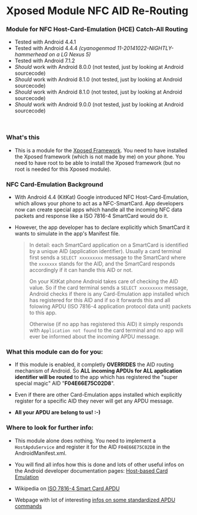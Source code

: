 # Xposed Module NFC AID Re-Routing

### Module for NFC Host-Card-Emulation (HCE) Catch-All Routing ##

- Tested with Android 4.4.1
- Tested with Android 4.4.4 *(cyanogenmod 11-20141022-NIGHTLY-hammerhead on a LG Nexus 5)*
- Tested with Android 7.1.2
- *Should* work with Android 8.0.0 (not tested, just by looking at Android sourcecode)
- *Should* work with Android 8.1.0 (not tested, just by looking at Android sourcecode)
- *Should* work with Android 8.1.0 (not tested, just by looking at Android sourcecode)
- *Should* work with Android 9.0.0 (not tested, just by looking at Android sourcecode)
<br/>


### What's this ##

- This is a module for the [Xposed Framework](http://repo.xposed.info/). You need to have installed the Xposed framework (which is not made by me) on your phone. You need to have root to be able to install the Xposed framework (but no root is needed for this Xposed module).

### NFC Card-Emulation Background
- With Android 4.4 (KitKat) Google introduced NFC Host-Card-Emulation, which allows your phone to act as a NFC-SmartCard. App developers now can create special apps which handle all the incoming NFC data packets and response like a ISO 7816-4 SmartCard would do it.

- However, the app developer has to declare explicitly which SmartCard it wants to simulate in the app's Manifest file. 
 	>In detail: each SmartCard application on a SmartCard is identified by a unique AID (application identifier). Usually a card terminal first sends a `SELECT xxxxxxxxx` message to the SmartCard where the `xxxxxxx` stands for the AID, and the SmartCard responds accordingly if it can handle this AID or not.
	>
	> On your KitKat phone Android takes care of checking the AID value. So if the card terminal sends a  `SELECT xxxxxxxxx` message, Android checks if there is any Card-Emulation app installed which has registered for this AID and if so it forwards this and all folowing APDU (ISO 7816-4 application protocol data unit) packets to this app.
	> 
	> Otherwise (if no app has registered this AID) it simply responds with `Application not found` to the card terminal and no app will ever be informed about the incoming APDU message.


### What this module can do for you:

- If this module is enabled, it completly **OVERRIDES** the AID routing mechanism of Android. So **ALL incoming APDUs for ALL application identifier will be routed** to the app which has registered the "super special magic" AID "**F04E66E75C02D8**".

- Even if there are other Card-Emulation apps installed which explicitly register for a specific AID they never will get any APDU message. 
- **All your APDU are belong to us! :-)**


### Where to look for further info:

- This module alone does nothing. You need to implement a `HostApduService` and register it for the AID `F04E66E75C02D8` in the AndroidManifest.xml.

- You will find all infos how this is done and lots of other useful infos on the Android developer documentation pages: [Host-based Card Emulation](https://developer.android.com/guide/topics/connectivity/nfc/hce.html) 

- Wikipedia on [ISO 7816-4 Smart Card APDU](https://en.wikipedia.org/wiki/Smart_card_application_protocol_data_unit)

- Webpage with lot of interesting [infos on some standardized APDU commands](http://www.cardwerk.com/smartcards/smartcard_standard_ISO7816-4_5_basic_organizations.aspx)

